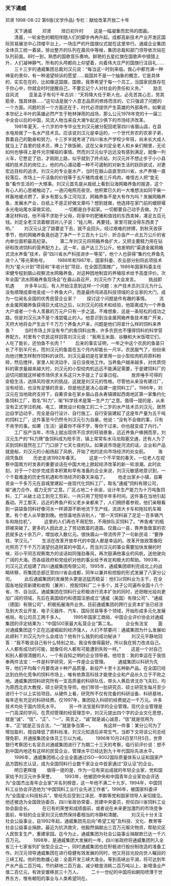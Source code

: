 ### 天下通威
邓贤
1998-08-22
第6版(文学作品)
专栏：献给改革开放二十年

　　天下通威
　　邓贤
　　旭日初升时
　　这是一幅凝重而宏伟的图画。
　　清晨，一轮金色的朝阳伴随人们的脚步冉冉升起。成都高新技术产业开发区国际贸易展览中心顶楼平台上，一场庄严的升国旗仪式就在这里举行。通威企业集团全体员工统一着装，排出整齐的队列在晨风中等候，集团总裁和部门领导依次站在队列前面。8时一到，熟悉的国歌音乐奏响。鲜艳的五星红旗在国歌声中猎猎上升，人们凝神静气，所有的头颅都向上仰望着，向着伟大庄严的国旗行注目礼……
　　三十三岁的通威集团总裁刘汉元说：“每当这一时刻来临，我心中都充满一种神圣的景仰，有一种渴望倾诉的愿望……祖国并不是一个抽象的概念，它是具体的，实实在在的，比如像这国旗，国歌。我寄希望于每一个员工，当国家民族存在于你心中，你就会时时提醒自己，不要忘记个人对社会的责任和义务。”
　　励志自风流
　　亚圣孟子有句千年古训：“天将降大任于斯人也，必先苦其心志，劳其筋骨，饿其体肤……”这句话是就个人意志品质的修炼而言的，它只强调了问题的一个方面。问题的另一个方面还在于，时代必须提供产生英雄的外部条件。如果说本世纪上半叶的英雄必然产生于枪林弹雨的战场，那么公元1978年党的十一届三中全会以后的中国，风流人物当来自大潮乍起泥沙俱下的市场经济改革。
　　1981年夏天，十六岁的中专毕业生刘汉元被分配回老家四川省眉山县，在县水电局做了一名水产技术员。应该说刘汉元是幸运的，一个世代务农的农家子弟，靠着自己的勤奋和努力，十三岁半就考进了四川省水产学校少年班，尚未长大成人就当上了县里的技术员，捧上了铁饭碗，这在父亲刘定全老人和乡亲们眼里，无论如何也够得上是件光宗耀祖的事情。然而刘汉元似乎远远没有感到满足，就像一列火车，它憋足了劲，才刚刚上路，似乎就到了终点站。刘汉元并不想止步于小小县城的技术员的岗位上。他的内心涌动着一种不可遏制的对新生活的跃跃欲试，对更宏远目标的追求。刘汉元的专业是水产，当时在眉山县直至四川省，水产养殖一直较落后，市场上一斤活鱼的价钱等于五斤猪肉或者三斤鸡肉，难怪古人把“食无鱼”看作生活的一大憾事。刘汉元首先是从报纸上看到沿海网箱养鱼的报道，这个有心人的心思被触动了。一道闪电照亮夜空。他积累已久的一大堆想法如同干柴一样轰地被点燃了。家乡有那么多江河沟汊，网箱养鱼不是大有作为吗？发展网箱养鱼，发展水产业，白纸上不是正好做文章吗？想到就做，他选择在家门前的蟆颐堰永光电站尾水渠做实验。
　　一切都是白手起家。一切都要自己动手去做。为了凑足材料钱，他不得不求助于父母，将家中的肥猪和值钱的东西卖掉，凑足五百元钱。刘定全老汉流着眼泪对儿子说：“娃儿啊，再要钱，家里可就没得东西卖了哟。”
　　刘汉元认定了路要走下去，就不会回头。经过艰难的拼搏，到秋天收获季节，他的网箱养鱼竟创造了净产一千三百九十公斤、折合亩产一点五万公斤的省内单位面积最高纪录。
　　第二年刘汉元将网箱养鱼扩大，又把主要精力用在钻研和改进饲料的营养配方上。这一年，亩产达三万公斤。他发明的“渠道金属网箱式流水养鱼”技术，获“四川省水产科技进步一等奖”，他个人也获得“集约化养鱼先进个人”等光荣称号。
　　1986年和1987年，国家科委、农业部分别将此项技术列为“星火计划”项目和“丰收计划”项目，在全国范围推广。1986年国家科委主任宋健专程到眉山视察流水网箱养鱼，对这种因地制宜的养殖技术给予高度评价。次年全国“流水网箱养鱼现场会”在眉山县召开，刘汉元作了大会发言。
　　挑战即机遇
　　许多年以后，有人开始注意到这样一个问题：水产技术员刘汉元为什么没有顺理成章地变成一个养鱼大户，而是最终闯进高科技领域的企业家的大门，成为一位闻名全国的优秀民营企业家？
　　探讨这个问题是件有趣的事情。
　　流水金属网箱养鱼获得巨大成功之后，以刘汉元的技术和经验，他距离成为一个养鱼大户或者一个令人羡慕的万元户只有一步之遥。不难想象，这是一条轻松的成功之路。但是刘汉元决不是个浅尝辄止的人。他意识到当金属网箱养鱼技术推广开来，天府大地将会产生出千千万万个养鱼大户来，问题是他们将拿什么样的饲料来养鱼？
　　当时市场上并没有专门的鱼饲料出售，许多农民也不懂得饲料的科学营养配方。村里有个农民这样回答刘汉元说：“我用玉米面、谷糠和大米饭喂它们，人吃了能长，还怕鱼不长肉？”
　　后来的事实证明，一年之中这个农民的鱼苗只长了不到半尺长，而刘汉元的鱼苗在五个月内却能长一尺半。农民服气了，纷纷来向他讨教怎样制作饲料的诀窍。刘汉元最初是在家里用一台小型绞肉机将原料粉碎，然后搅拌，家里人轮流动手，没日没夜地工作。当养鱼户越来越多，对优质饲料的需求量越来越大时，刘汉元的小型绞肉机远远不能满足需要，于是建饲料厂的迫切问题就这样被市场供求关系这只大手提上了议事日程。
　　放弃唾手可得的安稳生活，选择风险很大的挑战，这就是刘汉元的性格。尽管他从来没有建过厂，没有经验，也没有足够的资金，但是他还是决心自建一座饲料工厂。1986年，刘汉元在当地政府支持下，自筹资金在家乡眉山县永寿镇建起西南地区第一家集约化鱼饲料工厂，取名“科力”，喻“科学技术是第一生产力”之意。值得一提的是，从来没有正式学过机械、电工、建筑设计和施工的二十二岁的水产技术员刘汉元，居然边自学边动手，完全是自行设计、自行施工、自行安装建起了这座年产量为五千吨的饲料工厂，这件事至今仍然令刘汉元引为自豪。他说：“没有不会做的事，只有不肯学的事。如果（生活）逼着你不得不学，等你干过来，你也就变成了内行。”
　　工厂投产当年，市场上就出现供不应求的旺销景象，远近养鱼户蜂拥而至，刘汉元生产的“科力牌”鱼饲料成为抢手货，镇上常常车水马龙阻塞交通，还有人为了买到饲料竟然在工厂门口排了七天七夜的队。如果说市场是河流的话，企业和产品就是船，刘汉元的小船扬起了风帆，开始了他的走向市场经济的处女航。
　　海阔凭鱼跃
　　历史走进1992年春天。
　　这是一个不平常的春天，一位老人在视察中国南方时发表的重要谈话在中国大地上掀起经济改革的新一轮浪潮。此时此刻，对于一个初步完成资本积累和早有准备的企业来说，刘汉元敏感地意识到，一个千载难逢的历史性机遇和市场经济的春天来临了。
　　他走出家乡小镇，自筹资金一千多万元在县城里建起一座现代化饲料工厂，取名“通威”饲料有限公司，喻“通力合作，威力无穷”之意。厂区占地二十余亩，设计年生产能力为十万吨鱼饲料，工厂从破土动工到完工剪彩，一共只用了短短半年多时间。这件事在当地引起轰动。开工那天，远近的养鱼户和父老乡亲都来了，人们拥挤着参观，他们亲眼看到一袋袋鱼饲料好像河水一样源源不断地流下生产线，流进大卡车和拖拉机车厢里。有个老人从早数到晚。他惊喜地告诉别人，“那一天饲料装了足足一百多辆汽车和拖拉机”。
　　这里的人们再也不用犯愁，不用排队买饲料了。“养鱼难”的瓶颈被突破了。更多的人因此走上了劳动致富的道路。仅眉山一县，靠养鱼致富的农民就多达十余万户，增加收入数亿元。很快眉山一带流传开了一句新民谣：“要挣钱，学汉元。”
　　生活在改革开放年代的中国人都是幸运的。改革开放政策像阳光照亮了千千万万渴望创造财富的中国人，而当刘汉元的事业需要加快发展的时候，邓小平同志视察南方的谈话如同强劲春风，再次鼓满他事业的风帆，送他驶向广阔的大海。而各级政府和党组织对他的事业给予肯定和极大的帮助。1993年，刘汉元正式组建了四川通威集团有限公司，1995年，通威集团顺利完成北上的战略转移，将集团总部迁至四川省会成都，同年以兼并和控股的形式发展了八家分公司。
　　此后通威集团的发展势头更是迅猛而稳妥：他们以饲料业为主干，在全国各地投资新建和收购（兼并）、控股饲料厂二十多个，其子公司遍布全国十八个省、市、自治区。通威集团在饲料行业积极进行资本扩张的同时，还把眼光投向更加广阔的领域，先后在美国纽约和德国注册成立“通威（美国）有限公司”、“通威（德国）有限公司”，积极拓展海外业务。目前通威集团的跨行业资本扩张已经涉及到大农业开发、电子元器件、汽车、国际贸易等多个领域，开始形成多元化发展格局，有公司员工两千多人。
　　1995年国家工商局、中国企业评价协会对通威集团的评定结果为：“中国500家最大私营企业”第二名。
　　企业有法宝
　　面对通威集团这个正在迅速崛起的经济强人，人们不禁要问：通威集团为什么发展如此顺利？刘汉元为什么会成功？他有什么独到的成功秘诀？
　　刘汉元平静地回答：“我不敢说自己有什么特别之处。我没有做得最好，所以我在努力改进自己。人人都有成功的可能，就像任何人都有可能遭到失败一样。”
　　这是一个对自己和别人都很清醒的人，一个有自知之明的企业领导者。他坦言：我的幸运在于我信奉两件法宝：一件是科学研究，另一件是企业管理。
　　通威集团以科研为先导，他们平均每个月要改进十种产品质量，新投产十至十五种新产品。在全国已经达到白热化竞争的饲料市场上，唯有依靠高科技才能使企业和产品长久立于不败之地。通威集团饲料研究所有一支高质量的科研队伍，带头人黄启贤沈亦飞夫妇，均为原西北农大教授，硕士研究生导师。他们带领一批研究员、硕士研究生每月至少进行十个以上实验项目。从硬件上看，研究所不仅有完备的科研设备、科研基地，每年还有充足的科研经费。仅1997年，集团投入科研的经费就近一千万元。许多技术均处于国内领先水平。
　　另一件法宝是科学的企业管理。现代企业管理是一门高深的学问。在贯彻管理的经营理念中，刘汉元提出四个字的企业文化思想，就是“诚”、“信”、“正”、“一”。简言之，“诚”就是诚心诚意，“信”就是信用为本，“正”就是正当合法，“一”就是争当第一。
　　有这样一件事：某分公司为了增加盈利，擅自降低了原料标准，刘汉元知道后非常生气，当即下文将该公司总经理免职，并通报集团全体员工引以为戒。
　　1996年10月24日至11月5日，世界银行考察团七名官员对通威集团进行了为期二十三天的考察，临行前评价说：想不到中国内地还有这样的民营企业，管理水平已经达到九十年代国际先进水平。
　　1996年，通威集团核心企业全面通过ISO—9002国际质量体系认证和国家产品方圆标志认证，成为全国饲料行业数千家企业中首家通过“双认证”的企业。
　　明日更辉煌
　　值得一提的是，作为一位有突出成就的年轻企业家，党和国家给予刘汉元许多荣誉。
　　1993年，他被团中央和中国青年企业家协会评选为“全国杰出青年企业家”并名列榜首，这一年他不满二十九岁。1994年，中国饲料工业协会评选他为“中国饲料工业行业先进工作者”。1996年，被国家科委评为“全国星火科技标兵”，曾经先后受到江泽民、李鹏等党和国家领导人亲切接见。他还被选为全国政协委员，四川省政协常委，民建中央委员，担任四川省饲料工业协会副会长。
　　在已有的荣誉和成绩面前，或者说在未来更加激烈的市场竞争面前，年轻的企业家刘汉元依然保持着相当的冷静和清醒。
　　刘汉元十分关注社会公益事业，自1992年起，通威集团先后向“希望工程”及科技、文化、教育等社会公益事业捐款。最近为抗洪救灾，他毅然捐献出三百万元赈灾物资，帮助灾区人民恢复生产，重建家园。迄今为止，通威集团为社会公益事业捐献款已达一千六百万元。
　　1998年，是通威集团大发展的一年，四川省政府将通威集团列入全省三十七家省列扩张型企业之一，同时通威集团也在积极进行股份制改造的准备工作。刘汉元领导通威集团在进行稳健有效发展的同时，他又将目光投向世人瞩目的三峡工程。他的勃勃雄心是：全面开发三峡大渔业。等到高峡出平湖，将可达到年产水产品二百万吨，节约耕地二百万亩，减少粮食消耗二百万吨以上，新增渔业产值二百亿元，有效安置移民三十万人。
　　二十一世纪的中国将如朝阳喷薄于世界东方，惟有朝阳的事业与人类希望同在。
